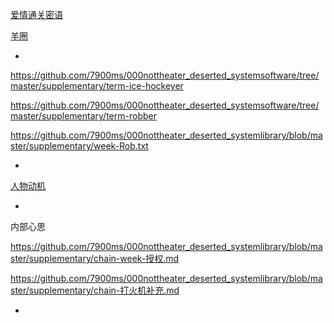 
[爱情通关密语](https://www.youtube.com/watch?v=2tnfO0ioFe4)

[羊圈](https://github.com/7900ms/000nottheater_deserted_systemsoftware/blob/master/local-lightshelf/羊圈.md)

+

https://github.com/7900ms/000nottheater_deserted_systemsoftware/tree/master/supplementary/term-ice-hockeyer

https://github.com/7900ms/000nottheater_deserted_systemsoftware/tree/master/supplementary/term-robber

https://github.com/7900ms/000nottheater_deserted_systemlibrary/blob/master/supplementary/week-Rob.txt

+

[人物动机](https://github.com/7900ms/000nottheater_deserted_systemsoftware/blob/master/local-window/人物动机.md)

+

内部心思

https://github.com/7900ms/000nottheater_deserted_systemlibrary/blob/master/supplementary/chain-week-授权.md

https://github.com/7900ms/000nottheater_deserted_systemlibrary/blob/master/supplementary/chain-打火机补充.md



-
